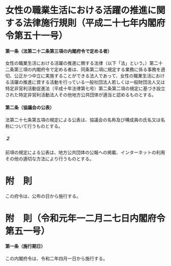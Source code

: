 # 女性の職業生活における活躍の推進に関する法律施行規則（平成二十七年内閣府令第五十一号）
#### 第一条（法第二十二条第三項の内閣府令で定める者）
女性の職業生活における活躍の推進に関する法律（以下「法」という。）第二十二条第三項の内閣府令で定める者は、同条第二項に規定する業務に係る事務を適切、公正かつ中立に実施することができる法人であって、女性の職業生活における活躍の推進に資する活動を行っている一般社団法人若しくは一般財団法人又は特定非営利活動促進法（平成十年法律第七号）第二条第二項の規定に基づき設立された特定非営利活動法人その他地方公共団体が適当と認めるものとする。
#### 第二条（協議会の公表）
法第二十七条第五項の規定による公表は、協議会の名称及び構成員の氏名又は名称について行うものとする。
##### ２
前項の規定による公表は、地方公共団体の公報への掲載、インターネットの利用その他の適切な方法により行うものとする。
# 附　則
この府令は、公布の日から施行する。
# 附　則（令和元年一二月二七日内閣府令第五一号）
#### 第一条（施行期日）
この内閣府令は、令和二年四月一日から施行する。
